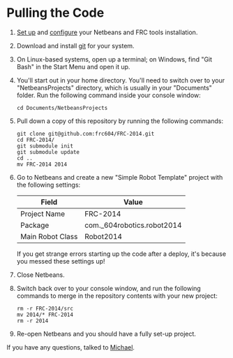 # Pulling the Code

 1. [Set up][1] and [configure][2] your Netbeans and FRC tools installation.

 2. Download and install [git][3] for your system.

 3. On Linux-based systems, open up a terminal; on Windows, find "Git Bash" in
    the Start Menu and open it up.

 4. You'll start out in your home directory. You'll need to switch over to your
    "NetbeansProjects" directory, which is usually in your "Documents" folder.
    Run the following command inside your console window:

        cd Documents/NetbeansProjects
 
 5. Pull down a copy of this repository by running the following commands:

        git clone git@github.com:frc604/FRC-2014.git
        cd FRC-2014/
        git submodule init
        git submodule update
        cd ..
        mv FRC-2014 2014

 6. Go to Netbeans and create a new "Simple Robot Template" project with the
    following settings:

    | Field            | Value                      |
    | ---------------- | -------------------------- |
    | Project Name     | FRC-2014                   |
    | Package          | com._604robotics.robot2014 |
    | Main Robot Class | Robot2014                  |

    If you get strange errors starting up the code after a deploy, it's because
    you messed these settings up!

 7. Close Netbeans.

 8. Switch back over to your console window, and run the following commands to
    merge in the repository contents with your new project:

        rm -r FRC-2014/src
        mv 2014/* FRC-2014
        rm -r 2014

 9. Re-open Netbeans and you should have a fully set-up project.

If you have any questions, talked to [Michael][4].

[1]: http://wpilib.screenstepslive.com/s/3120/m/7885/l/79405-installing-the-java-development-tools
[2]: http://wpilib.screenstepslive.com/s/3120/m/7885/l/79407-configuring-the-netbeans-installation
[3]: http://git-scm.com/
[4]: mailto:mdsmtp@gmail.com

